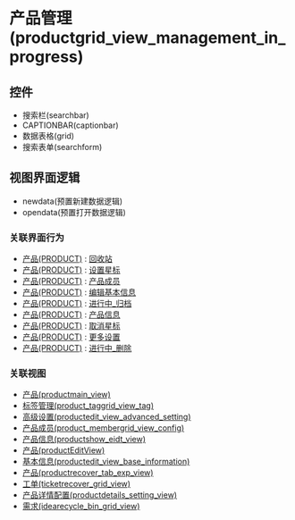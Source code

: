 # 产品管理(productgrid_view_management_in_progress)  <!-- {docsify-ignore-all} -->




<el-skeleton style="width:60%">
	<template #template>
		<div style="padding-bottom: 5px;">
			<div style="height:40px;display: flex;align-items: center;justify-content: space-between;">
				<el-tooltip content="页面标题">
					<el-skeleton-item variant="text" style="height:40px;"></el-skeleton-item>
				</el-tooltip>
				<el-tooltip content="搜索栏">
				    <el-skeleton-item variant="text" style="margin-left: 10px;height:40px;width:300px;"></el-skeleton-item>
				</el-tooltip>
				<el-skeleton style="width:250px;">
					<template #template>
						<el-tooltip content="工具栏">
							<div style="display: flex;align-items: center;justify-content:end">
								<el-skeleton-item variant="text" style="margin-left: 10px;height:40px;width:80px"></el-skeleton-item>
								<el-skeleton-item variant="text" style="margin-left: 10px;height:40px;width:80px"></el-skeleton-item>
								<el-skeleton-item variant="text" style="margin-left: 10px;height:40px;width:80px"></el-skeleton-item>
							</div>
						</el-tooltip>
					</template>
				</el-skeleton>
			</div>
		</div>
		<el-tooltip content="数据表格">
			<el-skeleton-item variant="p" style="height:300px"></el-skeleton-item>
		</el-tooltip>
	</template>
</el-skeleton>


## 控件
  * 搜索栏(searchbar)
  * CAPTIONBAR(captionbar)
  * 数据表格(grid)
  * 搜索表单(searchform)

## 视图界面逻辑
  * newdata(预置新建数据逻辑)
  * opendata(预置打开数据逻辑)


### 关联界面行为
  * [产品(PRODUCT)](module/ProdMgmt/Product) : [回收站](module/ProdMgmt/Product#界面行为)
  * [产品(PRODUCT)](module/ProdMgmt/Product) : [设置星标](module/ProdMgmt/Product#界面行为)
  * [产品(PRODUCT)](module/ProdMgmt/Product) : [产品成员](module/ProdMgmt/Product#界面行为)
  * [产品(PRODUCT)](module/ProdMgmt/Product) : [编辑基本信息](module/ProdMgmt/Product#界面行为)
  * [产品(PRODUCT)](module/ProdMgmt/Product) : [进行中_归档](module/ProdMgmt/Product#界面行为)
  * [产品(PRODUCT)](module/ProdMgmt/Product) : [产品信息](module/ProdMgmt/Product#界面行为)
  * [产品(PRODUCT)](module/ProdMgmt/Product) : [取消星标](module/ProdMgmt/Product#界面行为)
  * [产品(PRODUCT)](module/ProdMgmt/Product) : [更多设置](module/ProdMgmt/Product#界面行为)
  * [产品(PRODUCT)](module/ProdMgmt/Product) : [进行中_删除](module/ProdMgmt/Product#界面行为)

### 关联视图
  * [产品(productmain_view)](app/view/productmain_view)
  * [标签管理(product_taggrid_view_tag)](app/view/product_taggrid_view_tag)
  * [高级设置(productedit_view_advanced_setting)](app/view/productedit_view_advanced_setting)
  * [产品成员(product_membergrid_view_config)](app/view/product_membergrid_view_config)
  * [产品信息(productshow_eidt_view)](app/view/productshow_eidt_view)
  * [产品(productEditView)](app/view/productEditView)
  * [基本信息(productedit_view_base_information)](app/view/productedit_view_base_information)
  * [产品(productrecover_tab_exp_view)](app/view/productrecover_tab_exp_view)
  * [工单(ticketrecover_grid_view)](app/view/ticketrecover_grid_view)
  * [产品详情配置(productdetails_setting_view)](app/view/productdetails_setting_view)
  * [需求(idearecycle_bin_grid_view)](app/view/idearecycle_bin_grid_view)

<script>
 const { createApp } = Vue
  createApp({
    data() {
      return {
        message: '!'
      }
    }
  }).use(ElementPlus).mount('#app')
</script>